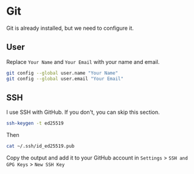 # Git
Git is already installed, but we need to configure it.

## User
Replace `Your Name` and `Your Email` with your name and email.
```bash
git config --global user.name "Your Name"
git config --global user.email "Your Email"
```

## SSH
I use SSH with GitHub. If you don't, you can skip this section.
```bash
ssh-keygen -t ed25519
```
Then
```bash
cat ~/.ssh/id_ed25519.pub
```
Copy the output and add it to your GitHub account in `Settings` > `SSH and GPG Keys` > `New SSH Key`